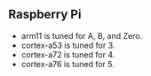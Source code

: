 ## Raspberry Pi

* arm11 is tuned for A, B, and Zero.
* cortex-a53 is tuned for 3.
* cortex-a72 is tuned for 4.
* cortex-a76 is tuned for 5.
